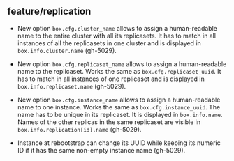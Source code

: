## feature/replication

* New option `box.cfg.cluster_name` allows to assign a human-readable name to
  the entire cluster with all its replicasets. It has to match in all instances
  of all the replicasets in one cluster and is displayed in
  `box.info.cluster.name` (gh-5029).

* New option `box.cfg.replicaset_name` allows to assign a human-readable name to
  the replicaset. Works the same as `box.cfg.replicaset_uuid`. It has to match
  in all instances of one replicaset and is displayed in
  `box.info.replicaset.name` (gh-5029).

* New option `box.cfg.instance_name` allows to assign a human-readable name to
  one instance. Works the same as `box.cfg.instance_uuid`. The name has to be
  unique in its replicaset. It is displayed in `box.info.name`. Names of the
  other replicas in the same replicaset are visible in
  `box.info.replication[id].name` (gh-5029).

* Instance at rebootstrap can change its UUID while keeping its numeric ID if it
  has the same non-empty instance name (gh-5029).
